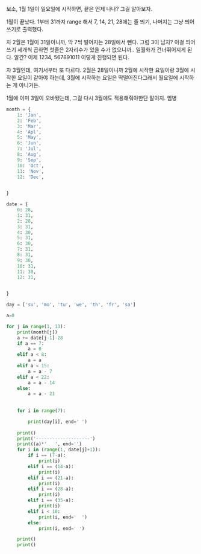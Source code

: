 보소, 1월 1일이 일요일에 시작하면, 끝은 언제 나나? 그걸 알아보자.



1월이 끝났다. 1부터 31까지 range 해서 7, 14, 21,  28에는 줄 띄기, 나머지는 그냥 띄어쓰기로 출력했다.



자 2월은 1월이 31일이니까, 딱 7씩 떨어지는 28일에서 뺀다. 그럼 3이 남지? 이걸 띄어쓰기 세개씩 곱하면 첫줄은 2자리수가 있을 수가 없으니까.. 일월화가 건너뛰어지게 된다. 알간? 이제 1234, 567891011 이렇게 진행되면 된다. 



자 3월인데, 여기서부터 또 다르다. 2월은 28일이니까 2월에 시작한 요일이랑 3월에 시작한 요일이 같아야 하는데, 3월에 시작하는 요일은 딱떨어진다그래서 월요일에 시작하는 게 아니거든.



1월에 이미 3일이 오바됐는데, 그걸 다시 3월에도 적용해줘야한단 말이지. 옘병



```python
month = {
    1: 'Jan',
    2: 'Feb',
    3: 'Mar',
    4: 'Apl',
    5: 'May',
    6: 'Jun',
    7: 'Jul',
    8: 'Aug',
    9: 'Sep',
    10: 'Oct',
    11: 'Nov',
    12: 'Dec',
      

}

date = {
    0: 28,
    1: 31,
    2: 28,
    3: 31,
    4: 30,
    5: 31,
    6: 30,
    7: 31,
    8: 31,
    9: 30,
    10: 31,
    11: 30,
    12: 31,
      

}

day = ['su', 'mo', 'tu', 'we', 'th', 'fr', 'sa']

```

```python
a=0

for j in range(1, 13):
    print(month[j])
    a += date[j-1]-28
    if a == 7:
        a = 0
    elif a < 8:
        a = a
    elif a < 15:
        a = a - 7
    elif a < 22:
        a = a - 14
    else:
        a = a - 21
    
    
    for i in range(7):

        print(day[i], end=' ')
        
    print()
    print('--------------------')
    print((a)*'   ', end='')
    for i in (range(1, date[j]+1)):
        if i == (7-a):
            print(i)
        elif i == (14-a):
            print(i)
        elif i == (21-a):
            print(i)
        elif i == (28-a):
            print(i)
        elif i == (35-a):
            print(i)
        elif i < 10:
            print(i, end='  ')
        else:
            print(i, end=' ')

    print()
    print()
```


